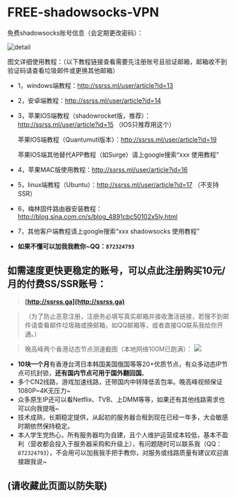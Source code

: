 # FREE-shadowsocks-VPN
免费shadowsocks账号信息（会定期更改密码）：

![detail](https://github.com/junwen0301/FREE-shadowsocks-VPN/blob/master/detail.jpg)

图文详细使用教程：（以下教程链接查看需要先注册账号且验证邮箱，邮箱收不到验证码请查看垃圾邮件或更换其他邮箱）
- 1，windows端教程：http://ssrss.ml/user/article?id=13
- 2，安卓端教程：http://ssrss.ml/user/article?id=14
- 3，苹果IOS端教程（shadowrocket版，推荐）：http://ssrss.ml/user/article?id=15 （IOS只推荐用这个）
   
   苹果IOS端教程（Quantumutl版本）：http://ssrss.ml/user/article?id=19
   
   苹果IOS端其他替代APP教程（如Surge）请上google搜索“xxx 使用教程”
- 4，苹果MAC版使用教程：http://ssrss.ml/user/article?id=16
- 5，linux端教程（Ubuntu）：http://ssrss.ml/user/article?id=17 （不支持SSR）
- 6，梅林固件路由器安装教程：http://blog.sina.com.cn/s/blog_4891cbc50102x5ly.html
- 7，其他客户端教程请上google搜索“xxx shadowsocks 使用教程”
- **如果不懂可以加我我教你~QQ：`872324793`**


## 如需速度更快更稳定的账号，可以点此注册购买10元/月的付费SS/SSR账号：
> **[http://ssrss.ga](http://ssrss.ga)**

>（为了防止恶意注册，注册务必填写真实邮箱并接收激活链接，若搜不到邮件请查看邮件垃圾箱或换邮箱，如QQ邮箱等，或者直接QQ联系我给你开通。）

>晚高峰两个香港动态节点测速截图（本地网络100M已跑满）：
![](https://github.com/junwen0301/FREE-shadowsocks-VPN/blob/master/speedtest.jpg)

- **10块一个月**有香港台湾日本韩国美国俄国等等20+优质节点，有众多动态IP节点可抗封锁，**还有国内节点可用于国外翻回国**。
- 多个CN2线路，游戏加速线路，还带国内中转降低丢包率。晚高峰视频保证1080P~4K无压力~
- 众多原生IP还可以看Netflix、TVB、上DMM等等，如果还有其他线路需求也可以向我提哦~
- 技术成熟，长期稳定提供，从起初的服务器合租到现在已经一年多，大会敏感时期依然保持稳定。
- 本人学生党热心，所有服务器均为自建，且个人维护运营成本较低，基本不盈利（营收都会投入于服务器采购和升级上），有问题随时可以联系我（QQ： `872324793`），不会用可以加我我手把手教你，对服务或线路质量有建议欢迎直接跟我说~
## (请收藏此页面以防失联)
